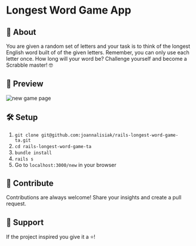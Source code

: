 # Longest Word Game App
## :book: About
You are given a random set of letters and your task is to think of the longest English word built of of the given letters. Remember, you can only use each letter once. How long will your word be? Challenge yourself and become a Scrabble master! :nerd_face:
## :monocle_face: Preview
![new game page](https://user-images.githubusercontent.com/62613184/117567800-25d62c80-b0be-11eb-9030-ae25cc683189.png)
## :hammer_and_wrench: Setup
1. `git clone git@github.com:joannalisiak/rails-longest-word-game-ta.git`
2. `cd rails-longest-word-game-ta`
3. `bundle install`
4. `rails s`
5. Go to `localhost:3000/new` in your browser
## :muscle: Contribute
Contributions are always welcome! Share your insights and create a pull request.
## :pray: Support
If the project inspired you give it a ⭐️!
